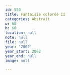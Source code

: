 ```yaml
---
id: 550
title: Fantaisie colorée II
categories: Abstrait
w: 60
h: 60
location: null
note: null
file: null
year: '2002'
year_start: 2002
year_end: null
image: null

---
```

